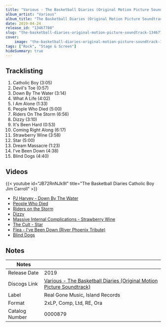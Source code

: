 ```yaml
---
title: "Various - The Basketball Diaries (Original Motion Picture Soundtrack)"
album_artist: "Various"
album_title: "The Basketball Diaries (Original Motion Picture Soundtrack)"
date: 2019-04-24
release_id: "13467780"
slug: "the-basketball-diaries-original-motion-picture-soundtrack-13467780"
cover:
    image: "the-basketball-diaries-original-motion-picture-soundtrack-13467780.jpg"
tags: ["Rock", "Stage & Screen"]
hideSummary: true
---
```


## Tracklisting
1. Catholic Boy (3:05)
2. Devil's Toe (0:57)
3. Down By The Water (3:14)
4. What A Life (4:02)
5. I Am Alone (1:33)
6. People Who Died (5:00)
7. Riders On The Storm (6:56)
8. Dizzy (3:10)
9. It's Been Hard (0:53)
10. Coming Right Along (6:17)
11. Strawberry Wine (3:58)
12. Star (5:00)
13. Dream Massacre (1:23)
14. I've Been Down (4:38)
15. Blind Dogs (4:40)

## Videos
{{< youtube id="JB72RnNJk9I" title="The Basketball Diaries Catholic Boy Jim Carroll" >}}
- [PJ Harvey - Down By The Water](https://www.youtube.com/watch?v=lbq4G1TjKYg)
- [People Who Died](https://www.youtube.com/watch?v=1nkRq-ib-gU)
- [Riders on the Storm](https://www.youtube.com/watch?v=lJZTgynPGT8)
- [Dizzy](https://www.youtube.com/watch?v=3tTbcYT5pgg)
- [Massive Internal Complications - Strawberry Wine](https://www.youtube.com/watch?v=NYEr5BOl8Zs)
- [The Cult - Star](https://www.youtube.com/watch?v=LC8iMRw-DKA)
- [Flea - I've Been Down (River Phoenix Tribute)](https://www.youtube.com/watch?v=Ec2v9il6Qvs)
- [Blind Dogs](https://www.youtube.com/watch?v=74oxX7LIssY)

## Notes

| Notes          |             |
| ---------------| ----------- |
| Release Date   | 2019 |
| Discogs Link   | [Various - The Basketball Diaries (Original Motion Picture Soundtrack)](https://www.discogs.com/release/13467780) |
| Label          | Real Gone Music, Island Records |
| Format         | 2xLP, Comp, Ltd, RE, Ora |
| Catalog Number | 0000879 |

